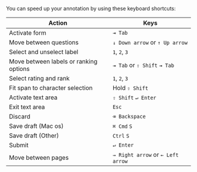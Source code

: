 You can speed up your annotation by using these keyboard shortcuts:

| Action                                 | Keys                              |
| -------------------------------------- | --------------------------------- |
| Activate form                          | `⇥ Tab`                           |
| Move between questions                 | `↓ Down arrow` or `↑ Up arrow`    |
| Select and unselect label              | `1`, `2`, `3`                     |
| Move between labels or ranking options | `⇥ Tab` or `⇧ Shift` `⇥ Tab`      |
| Select rating and rank                 | `1`, `2`, `3`                     |
| Fit span to character selection        | Hold `⇧ Shift`                    |
| Activate text area                     | `⇧ Shift` `↵ Enter`               |
| Exit text area                         | `Esc`                             |
| Discard                                | `⌫ Backspace`                     |
| Save draft (Mac os)                    | `⌘ Cmd` `S`                       |
| Save draft (Other)                     | `Ctrl` `S`                        |
| Submit                                 | `↵ Enter`                         |
| Move between pages                     | `→ Right arrow` or `← Left arrow` |
